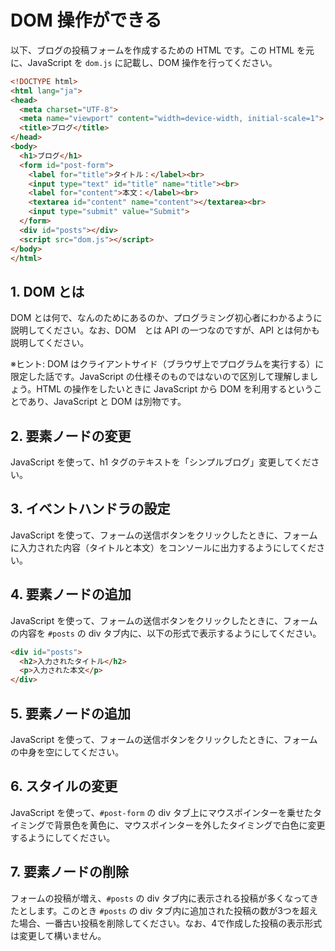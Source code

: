 # DOM 操作ができる

以下、ブログの投稿フォームを作成するための HTML です。この HTML を元に、JavaScript を `dom.js` に記載し、DOM 操作を行ってください。

```html
<!DOCTYPE html>
<html lang="ja">
<head>
  <meta charset="UTF-8">
  <meta name="viewport" content="width=device-width, initial-scale=1">
  <title>ブログ</title>
</head>
<body>
  <h1>ブログ</h1>
  <form id="post-form">
    <label for="title">タイトル：</label><br>
    <input type="text" id="title" name="title"><br>
    <label for="content">本文：</label><br>
    <textarea id="content" name="content"></textarea><br>
    <input type="submit" value="Submit">
  </form>
  <div id="posts"></div>
  <script src="dom.js"></script>
</body>
</html>
```

## 1. DOM とは

DOM とは何で、なんのためにあるのか、プログラミング初心者にわかるように説明してください。なお、DOM　とは API の一つなのですが、API とは何かも説明してください。

※ヒント: DOM はクライアントサイド（ブラウザ上でプログラムを実行する）に限定した話です。JavaScript の仕様そのものではないので区別して理解しましょう。HTML の操作をしたいときに JavaScript から DOM を利用するということであり、JavaScript と DOM は別物です。

## 2. 要素ノードの変更

JavaScript を使って、h1 タグのテキストを「シンプルブログ」変更してください。

## 3. イベントハンドラの設定

JavaScript を使って、フォームの送信ボタンをクリックしたときに、フォームに入力された内容（タイトルと本文）をコンソールに出力するようにしてください。

## 4. 要素ノードの追加

JavaScript を使って、フォームの送信ボタンをクリックしたときに、フォームの内容を `#posts` の div タブ内に、以下の形式で表示するようにしてください。

```html
<div id="posts">
  <h2>入力されたタイトル</h2>
  <p>入力された本文</p>
</div>
```

## 5. 要素ノードの追加

JavaScript を使って、フォームの送信ボタンをクリックしたときに、フォームの中身を空にしてください。

## 6. スタイルの変更

JavaScript を使って、`#post-form` の div タブ上にマウスポインターを乗せたタイミングで背景色を黄色に、マウスポインターを外したタイミングで白色に変更するようにしてください。

## 7. 要素ノードの削除

フォームの投稿が増え、`#posts` の div タブ内に表示される投稿が多くなってきたとします。このとき `#posts` の div タブ内に追加された投稿の数が3つを超えた場合、一番古い投稿を削除してください。なお、4で作成した投稿の表示形式は変更して構いません。
